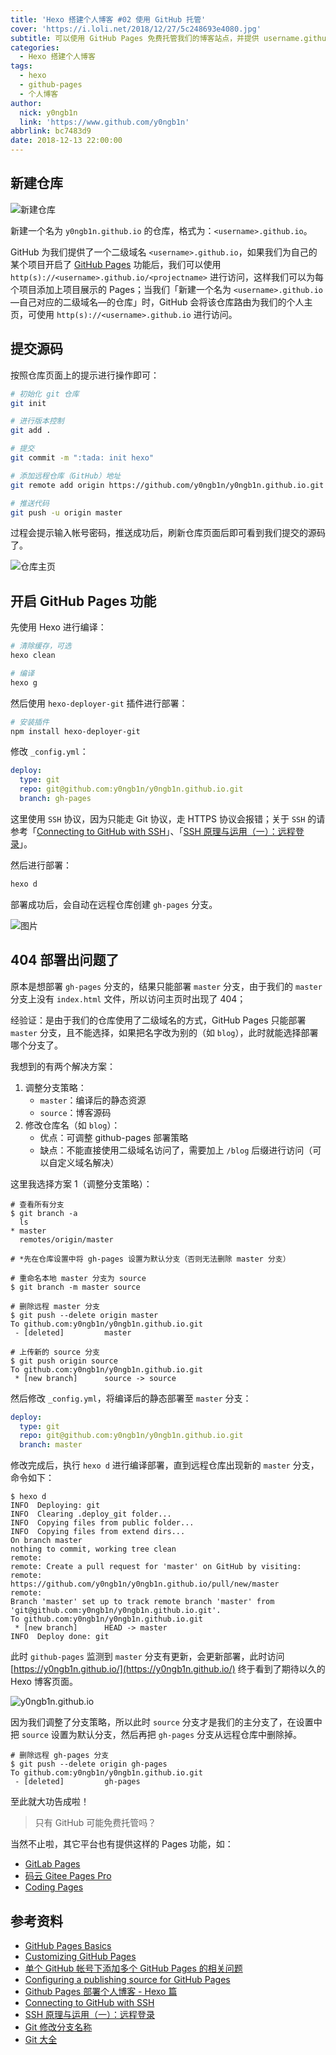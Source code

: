 ```yaml
---
title: 'Hexo 搭建个人博客 #02 使用 GitHub 托管'
cover: 'https://i.loli.net/2018/12/27/5c248693e4080.jpg'
subtitle: 可以使用 GitHub Pages 免费托管我们的博客站点，并提供 username.github.io 二级域名、HTTPS 加持。
categories:
  - Hexo 搭建个人博客
tags:
  - hexo
  - github-pages
  - 个人博客
author:
  nick: y0ngb1n
  link: 'https://www.github.com/y0ngb1n'
abbrlink: bc7483d9
date: 2018-12-13 22:00:00
---
```


## 新建仓库

![新建仓库](https://dn-coding-net-production-pp.codehub.cn/15d87aee-b664-4463-bd1b-9a83d1989a85.png)

新建一个名为 `y0ngb1n.github.io` 的仓库，格式为：`<username>.github.io`。

GitHub 为我们提供了一个二级域名 `<username>.github.io`，如果我们为自己的某个项目开启了 [GitHub Pages](https://pages.github.com/) 功能后，我们可以使用 `http(s)://<username>.github.io/<projectname>` 进行访问，这样我们可以为每个项目添加上项目展示的 Pages；当我们「新建一个名为 `<username>.github.io` —自己对应的二级域名—的仓库」时，GitHub 会将该仓库路由为我们的个人主页，可使用 `http(s)://<username>.github.io` 进行访问。

## 提交源码

按照仓库页面上的提示进行操作即可：

```bash
# 初始化 git 仓库
git init

# 进行版本控制
git add .

# 提交
git commit -m ":tada: init hexo"

# 添加远程仓库（GitHub）地址
git remote add origin https://github.com/y0ngb1n/y0ngb1n.github.io.git

# 推送代码
git push -u origin master
```

过程会提示输入帐号密码，推送成功后，刷新仓库页面后即可看到我们提交的源码了。

![仓库主页](https://dn-coding-net-production-pp.codehub.cn/795b7e5f-5d4b-47be-aec1-351db7ee7c11.png)

## 开启 GitHub Pages 功能

先使用 Hexo 进行编译：

```bash
# 清除缓存，可选
hexo clean

# 编译
hexo g
```

然后使用 `hexo-deployer-git` 插件进行部署：

```bash
# 安装插件
npm install hexo-deployer-git
```

修改 `_config.yml`：

```yml
deploy:
  type: git
  repo: git@github.com:y0ngb1n/y0ngb1n.github.io.git
  branch: gh-pages
```

这里使用 `SSH` 协议，因为只能走 Git 协议，走 HTTPS 协议会报错；关于 `SSH` 的请参考「[Connecting to GitHub with SSH](https://help.github.com/articles/connecting-to-github-with-ssh/)」、「[SSH 原理与运用（一）：远程登录](http://www.ruanyifeng.com/blog/2011/12/ssh_remote_login.html)」。

然后进行部署：

```bash
hexo d
```

部署成功后，会自动在远程仓库创建 `gh-pages` 分支。

![图片](https://dn-coding-net-production-pp.codehub.cn/c0abda74-4a10-4185-8c89-9cf1825b0cba.png)

## 404 部署出问题了

原本是想部署 `gh-pages` 分支的，结果只能部署 `master` 分支，由于我们的 `master` 分支上没有 `index.html` 文件，所以访问主页时出现了 404；

经验证：是由于我们的仓库使用了二级域名的方式，GitHub Pages 只能部署 `master` 分支，且不能选择，如果把名字改为别的（如 `blog`），此时就能选择部署哪个分支了。

我想到的有两个解决方案：

1. 调整分支策略：
    - `master`：编译后的静态资源
    - `source`：博客源码
2. 修改仓库名（如 `blog`）：
    - 优点：可调整 github-pages 部署策略
    - 缺点：不能直接使用二级域名访问了，需要加上 `/blog` 后缀进行访问（可以自定义域名解决）

这里我选择方案 1（调整分支策略）：

```console
# 查看所有分支
$ git branch -a
  ls
* master
  remotes/origin/master

# *先在仓库设置中将 gh-pages 设置为默认分支（否则无法删除 master 分支）

# 重命名本地 master 分支为 source
$ git branch -m master source

# 删除远程 master 分支
$ git push --delete origin master
To github.com:y0ngb1n/y0ngb1n.github.io.git
 - [deleted]         master

# 上传新的 source 分支
$ git push origin source
To github.com:y0ngb1n/y0ngb1n.github.io.git
 * [new branch]      source -> source
```

然后修改 `_config.yml`，将编译后的静态部署至 `master` 分支：

```yml
deploy:
  type: git
  repo: git@github.com:y0ngb1n/y0ngb1n.github.io.git
  branch: master
```

修改完成后，执行 `hexo d` 进行编译部署，直到远程仓库出现新的 `master` 分支，命令如下：

```console
$ hexo d
INFO  Deploying: git
INFO  Clearing .deploy_git folder...
INFO  Copying files from public folder...
INFO  Copying files from extend dirs...
On branch master
nothing to commit, working tree clean
remote:
remote: Create a pull request for 'master' on GitHub by visiting:
remote:      https://github.com/y0ngb1n/y0ngb1n.github.io/pull/new/master
remote:
Branch 'master' set up to track remote branch 'master' from 'git@github.com:y0ngb1n/y0ngb1n.github.io.git'.
To github.com:y0ngb1n/y0ngb1n.github.io.git
 * [new branch]      HEAD -> master
INFO  Deploy done: git
```

此时 `github-pages` 监测到 `master` 分支有更新，会更新部署，此时访问 [https://y0ngb1n.github.io/](https://y0ngb1n.github.io/) 终于看到了期待以久的 Hexo 博客页面。

![y0ngb1n.github.io](https://dn-coding-net-production-pp.codehub.cn/d2760022-b64f-46e1-90bf-c74a5366631f.png)

因为我们调整了分支策略，所以此时 `source` 分支才是我们的主分支了，在设置中把 `source` 设置为默认分支，然后再把 `gh-pages` 分支从远程仓库中删除掉。

```console
# 删除远程 gh-pages 分支
$ git push --delete origin gh-pages
To github.com:y0ngb1n/y0ngb1n.github.io.git
 - [deleted]         gh-pages
```

至此就大功告成啦！

> 只有 GitHub 可能免费托管吗？

当然不止啦，其它平台也有提供这样的 Pages 功能，如：

- [GitLab Pages](https://docs.gitlab.com/ee/user/project/pages/)
- [码云 Gitee Pages Pro](https://gitee.com/help/articles/4228)
- [Coding Pages](https://coding.net/pages/) 

## 参考资料

- [GitHub Pages Basics](https://help.github.com/categories/github-pages-basics/)
- [Customizing GitHub Pages](https://help.github.com/categories/customizing-github-pages/)
- [单个 GitHub 帐号下添加多个 GitHub Pages 的相关问题](http://chitanda.me/2015/11/03/multiple-git-pages-in-one-github-account/)
- [Configuring a publishing source for GitHub Pages](https://help.github.com/articles/configuring-a-publishing-source-for-github-pages/)
- [Github Pages 部署个人博客 - Hexo 篇](https://sisibeloved.github.io/hexoBlog/2018/04/12/Github-Pages%E9%83%A8%E7%BD%B2%E4%B8%AA%E4%BA%BA%E5%8D%9A%E5%AE%A2-Hexo%E7%AF%87/)
- [Connecting to GitHub with SSH](https://help.github.com/articles/connecting-to-github-with-ssh/)
- [SSH 原理与运用（一）：远程登录](http://www.ruanyifeng.com/blog/2011/12/ssh_remote_login.html)
- [Git 修改分支名称](https://www.jianshu.com/p/cc740394faf5)
- [Git 大全](https://gitee.com/all-about-git)

